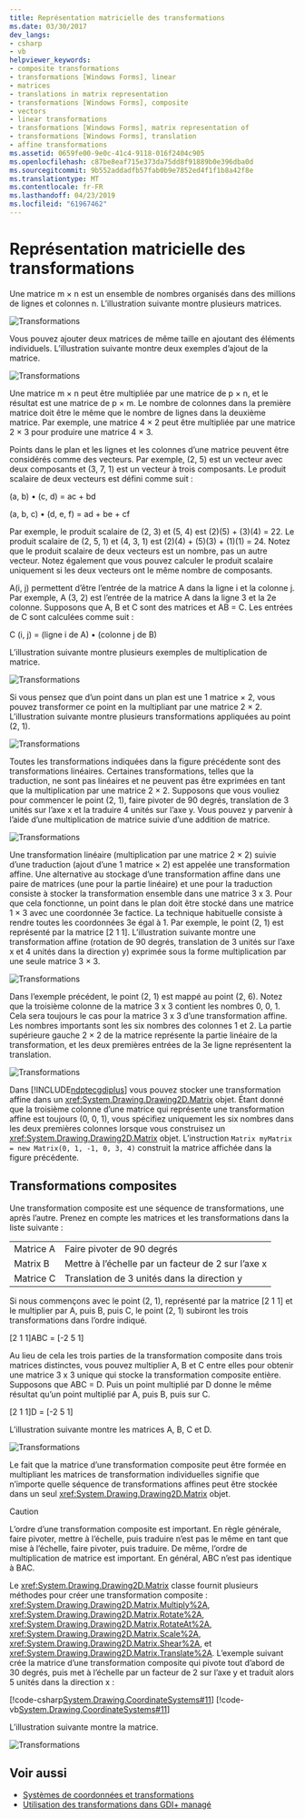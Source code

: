 ```yaml
---
title: Représentation matricielle des transformations
ms.date: 03/30/2017
dev_langs:
- csharp
- vb
helpviewer_keywords:
- composite transformations
- transformations [Windows Forms], linear
- matrices
- translations in matrix representation
- transformations [Windows Forms], composite
- vectors
- linear transformations
- transformations [Windows Forms], matrix representation of
- transformations [Windows Forms], translation
- affine transformations
ms.assetid: 0659fe00-9e0c-41c4-9118-016f2404c905
ms.openlocfilehash: c87be8eaf715e373da75dd8f91889b0e396dba0d
ms.sourcegitcommit: 9b552addadfb57fab0b9e7852ed4f1f1b8a42f8e
ms.translationtype: MT
ms.contentlocale: fr-FR
ms.lasthandoff: 04/23/2019
ms.locfileid: "61967462"
---
```

# <a name="matrix-representation-of-transformations"></a>Représentation matricielle des transformations
Une matrice m × n est un ensemble de nombres organisés dans des millions de lignes et colonnes n. L’illustration suivante montre plusieurs matrices.  
  
 ![Transformations](./media/aboutgdip05-art04.gif "AboutGdip05_art04")  
  
 Vous pouvez ajouter deux matrices de même taille en ajoutant des éléments individuels. L’illustration suivante montre deux exemples d’ajout de la matrice.  
  
 ![Transformations](./media/aboutgdip05-art05.gif "AboutGdip05_art05")  
  
 Une matrice m × n peut être multipliée par une matrice de p × n, et le résultat est une matrice de p × m. Le nombre de colonnes dans la première matrice doit être le même que le nombre de lignes dans la deuxième matrice. Par exemple, une matrice 4 × 2 peut être multipliée par une matrice 2 × 3 pour produire une matrice 4 × 3.  
  
 Points dans le plan et les lignes et les colonnes d’une matrice peuvent être considérés comme des vecteurs. Par exemple, (2, 5) est un vecteur avec deux composants et (3, 7, 1) est un vecteur à trois composants. Le produit scalaire de deux vecteurs est défini comme suit :  
  
 (a, b) • (c, d) = ac + bd  
  
 (a, b, c) • (d, e, f) = ad + be + cf  
  
 Par exemple, le produit scalaire de (2, 3) et (5, 4) est (2)(5) + (3)(4) = 22. Le produit scalaire de (2, 5, 1) et (4, 3, 1) est (2)(4) + (5)(3) + (1)(1) = 24. Notez que le produit scalaire de deux vecteurs est un nombre, pas un autre vecteur. Notez également que vous pouvez calculer le produit scalaire uniquement si les deux vecteurs ont le même nombre de composants.  
  
 A(i, j) permettent d’être l’entrée de la matrice A dans la ligne i et la colonne j. Par exemple, A (3, 2) est l’entrée de la matrice A dans la ligne 3 et la 2e colonne. Supposons que A, B et C sont des matrices et AB = C. Les entrées de C sont calculées comme suit :  
  
 C (i, j) = (ligne i de A) • (colonne j de B)  
  
 L’illustration suivante montre plusieurs exemples de multiplication de matrice.  
  
 ![Transformations](./media/aboutgdip05-art06.gif "AboutGdip05_art06")  
  
 Si vous pensez que d’un point dans un plan est une 1 matrice × 2, vous pouvez transformer ce point en la multipliant par une matrice 2 × 2. L’illustration suivante montre plusieurs transformations appliquées au point (2, 1).  
  
 ![Transformations](./media/aboutgdip05-art07.gif "AboutGdip05_art07")  
  
 Toutes les transformations indiquées dans la figure précédente sont des transformations linéaires. Certaines transformations, telles que la traduction, ne sont pas linéaires et ne peuvent pas être exprimées en tant que la multiplication par une matrice 2 × 2. Supposons que vous vouliez pour commencer le point (2, 1), faire pivoter de 90 degrés, translation de 3 unités sur l’axe x et la traduire 4 unités sur l’axe y. Vous pouvez y parvenir à l’aide d’une multiplication de matrice suivie d’une addition de matrice.  
  
 ![Transformations](./media/aboutgdip05-art08.gif "AboutGdip05_art08")  
  
 Une transformation linéaire (multiplication par une matrice 2 × 2) suivie d’une traduction (ajout d’une 1 matrice × 2) est appelée une transformation affine. Une alternative au stockage d’une transformation affine dans une paire de matrices (une pour la partie linéaire) et une pour la traduction consiste à stocker la transformation ensemble dans une matrice 3 x 3. Pour que cela fonctionne, un point dans le plan doit être stocké dans une matrice 1 × 3 avec une coordonnée 3e factice. La technique habituelle consiste à rendre toutes les coordonnées 3e égal à 1. Par exemple, le point (2, 1) est représenté par la matrice [2 1 1]. L’illustration suivante montre une transformation affine (rotation de 90 degrés, translation de 3 unités sur l’axe x et 4 unités dans la direction y) exprimée sous la forme multiplication par une seule matrice 3 × 3.  
  
 ![Transformations](./media/aboutgdip05-art09.gif "AboutGdip05_art09")  
  
 Dans l’exemple précédent, le point (2, 1) est mappé au point (2, 6). Notez que la troisième colonne de la matrice 3 x 3 contient les nombres 0, 0, 1. Cela sera toujours le cas pour la matrice 3 x 3 d’une transformation affine. Les nombres importants sont les six nombres des colonnes 1 et 2. La partie supérieure gauche 2 × 2 de la matrice représente la partie linéaire de la transformation, et les deux premières entrées de la 3e ligne représentent la translation.  
  
 ![Transformations](./media/aboutgdip05-art10.gif "AboutGdip05_art10")  
  
 Dans [!INCLUDE[ndptecgdiplus](../../../../includes/ndptecgdiplus-md.md)] vous pouvez stocker une transformation affine dans un <xref:System.Drawing.Drawing2D.Matrix> objet. Étant donné que la troisième colonne d’une matrice qui représente une transformation affine est toujours (0, 0, 1), vous spécifiez uniquement les six nombres dans les deux premières colonnes lorsque vous construisez un <xref:System.Drawing.Drawing2D.Matrix> objet. L’instruction `Matrix myMatrix = new Matrix(0, 1, -1, 0, 3, 4)` construit la matrice affichée dans la figure précédente.  
  
## <a name="composite-transformations"></a>Transformations composites  
 Une transformation composite est une séquence de transformations, une après l’autre. Prenez en compte les matrices et les transformations dans la liste suivante :  
  
|||  
|-|-|  
|Matrice A|Faire pivoter de 90 degrés|  
|Matrix B|Mettre à l’échelle par un facteur de 2 sur l’axe x|  
|Matrice C|Translation de 3 unités dans la direction y|  
  
 Si nous commençons avec le point (2, 1), représenté par la matrice [2 1 1] et le multiplier par A, puis B, puis C, le point (2, 1) subiront les trois transformations dans l’ordre indiqué.  
  
 [2 1 1]ABC = [-2 5 1]  
  
 Au lieu de cela les trois parties de la transformation composite dans trois matrices distinctes, vous pouvez multiplier A, B et C entre elles pour obtenir une matrice 3 x 3 unique qui stocke la transformation composite entière. Supposons que ABC = D. Puis un point multiplié par D donne le même résultat qu’un point multiplié par A, puis B, puis sur C.  
  
 [2 1 1]D = [-2 5 1]  
  
 L’illustration suivante montre les matrices A, B, C et D.  
  
 ![Transformations](./media/aboutgdip05-art12.gif "AboutGdip05_art12")  
  
 Le fait que la matrice d’une transformation composite peut être formée en multipliant les matrices de transformation individuelles signifie que n’importe quelle séquence de transformations affines peut être stockée dans un seul <xref:System.Drawing.Drawing2D.Matrix> objet.  
  
> [!CAUTION]
>  L’ordre d’une transformation composite est important. En règle générale, faire pivoter, mettre à l’échelle, puis traduire n’est pas le même en tant que mise à l’échelle, faire pivoter, puis traduire. De même, l’ordre de multiplication de matrice est important. En général, ABC n’est pas identique à BAC.  
  
 Le <xref:System.Drawing.Drawing2D.Matrix> classe fournit plusieurs méthodes pour créer une transformation composite : <xref:System.Drawing.Drawing2D.Matrix.Multiply%2A>, <xref:System.Drawing.Drawing2D.Matrix.Rotate%2A>, <xref:System.Drawing.Drawing2D.Matrix.RotateAt%2A>, <xref:System.Drawing.Drawing2D.Matrix.Scale%2A>, <xref:System.Drawing.Drawing2D.Matrix.Shear%2A>, et <xref:System.Drawing.Drawing2D.Matrix.Translate%2A>. L’exemple suivant crée la matrice d’une transformation composite qui pivote tout d’abord de 30 degrés, puis met à l’échelle par un facteur de 2 sur l’axe y et traduit alors 5 unités dans la direction x :  
  
 [!code-csharp[System.Drawing.CoordinateSystems#11](~/samples/snippets/csharp/VS_Snippets_Winforms/System.Drawing.CoordinateSystems/CS/Class1.cs#11)]
 [!code-vb[System.Drawing.CoordinateSystems#11](~/samples/snippets/visualbasic/VS_Snippets_Winforms/System.Drawing.CoordinateSystems/VB/Class1.vb#11)]  
  
 L’illustration suivante montre la matrice.  
  
 ![Transformations](./media/aboutgdip05-art13.gif "AboutGdip05_art13")  
  
## <a name="see-also"></a>Voir aussi

- [Systèmes de coordonnées et transformations](coordinate-systems-and-transformations.md)
- [Utilisation des transformations dans GDI+ managé](using-transformations-in-managed-gdi.md)
